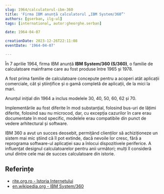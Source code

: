 ```yaml
---
slug: 1964/calculatorul-ibm-360
title: 'Firma IBM anunță calculatorul „IBM System/360”'
authors: [gserban, ilg-ul]
tags: [international, autor:gheorghe.serban]

date: 1964-04-07

creationDate: 2023-12-26T22:11:08
eventDate: '1964-04-07'

---
```


În 7 aprilie 1964, firma IBM anunță **IBM System/360 (S/360)**, o familie de
calculatoare mainframe care au fost produse între 1965 și 1978.

<!-- truncate -->

A fost prima familie de calculatoare concepute pentru a acoperi
atât aplicații comerciale, cât și științifice și o gamă completă
de aplicații, de la mici la mari.

Anunțul inițial din 1964 a inclus modelele 30, 40, 50, 60, 62 și 70.

Implementările au fost diferite în mod substanțial, folosind bus-uri de
lățimi diferite, folosind sau nu microcod, dar, cu excepția cazurilor
în care erau documentate în mod specific, modelele erau compatibile
din punct de vedere arhitectural și software.

IBM 360 a avut un succes deosebit, permițând clienților să
achiziționeze un sistem mai mic știind că îl pot extinde,
dacă nevoile lor cresc, fără a reprograma software-ul aplicației
sau a înlocui dispozitivele periferice. A influențat designul
calculatoarelor pentru anii următori; mulți îl consideră unul dintre
cele mai de succes calculatoare din istorie.

## Referințe

- [rite.org.ro - Istoria Internetului](https://rite.org.ro/istoria-internetului/)
- [en.wikipedia.org - IBM System/360](https://en.wikipedia.org/wiki/IBM_System/360)
